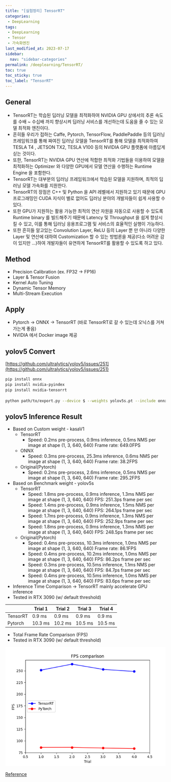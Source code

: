 ```yaml
---
title: "[실험정리] TensorRT"
categories:
 - DeepLearning
tags:
 - DeepLearning
 - Tensor
 - 가속화엔진
last_modified_at: 2023-07-17
sidebar:
  nav: "sidebar-categories"
permalink: /deeplearning/TensorRT/
toc: true
toc_sticky: true
toc_label: "TensorRT"
---
```


## General

- TensorRT는 학습된 딥러닝 모델을 최적화하여 NVIDIA GPU 상에서의 추론 속도를 수배 ~ 수십배 까지 향상시켜 딥러닝 서비스를 개선하는데 도움을 줄 수 있는 모델 최적화 엔진이다.
- 흔히들 우리가 접하는 Caffe, Pytorch, TensorFlow, PaddlePaddle 등의 딥러닝 프레임워크를 통해 짜여진 딥러닝 모델을 TensorRT를 통해 모델을 최적화하여 TESLA T4 , JETSON TX2, TESLA V100 등의 NVIDIA GPU 플랫폼에 아름답게 싣는 것이다.
- 또한, TensorRT는 NVIDIA GPU 연산에 적합한 최적화 기법들을 이용하여 모델을 최적화하는 Optimizer 와 다양한 GPU에서 모델 연산을 수행하는 Runtime Engine 을 포함한다.
- TensorRT는 대부분의 딥러닝 프레임워크에서 학습된 모델을 지원하며, 최적의 딥러닝 모델 가속화를 지원한다.
- TensorRT의 장점은 C++ 및 Python 을 API 레벨에서 지원하고 있기 때문에 GPU 프로그래밍인 CUDA 지식이 별로 없어도 딥러닝 분야의 개발자들이 쉽게 사용할 수 있다.
- 또한 GPU가 지원하는 활용 가능한 최적의 연산 자원을 자동으로 사용할 수 있도록 Runtime binary 를 빌드해주기 때문에 Latency 및 Throughput 을 쉽게 향상시킬 수 있고, 이를 통해 딥러닝 응용프로그램 및 서비스의 효율적인 실행이 가능하다.
- 또한 흔히들 알고있는 Convolution Layer, ReLU 등의 Layer 뿐 만 아니라 다양한 Layer 및 연산에 대하여 Customization 할 수 있는 방법론을 제공(다소 어려운 감이 있지만 ...)하여 개발자들이 유연하게 TensorRT를 활용할 수 있도록 하고 있다.

## Method

- Precision Calibration (ex. FP32 → FP16)
- Layer & Tensor Fusion
- Kernel Auto Tuning
- Dynamic Tensor Memory
- Multi-Stream Execution

## Apply

- Pytorch → ONNX → TensorRT (바로 TensorRT로 갈 수 있는데 오닉스를 거쳐 가는게 좋음)
- NVIDIA 에서 Docker image 제공

## yolov5 Convert

[https://github.com/ultralytics/yolov5/issues/251](https://github.com/ultralytics/yolov5/issues/251)

```bash
pip install onnx
pip install nvidia-pyindex
pip install nvidia-tensorrt

python path/to/export.py --device $ --weights yolov5s.pt --include onnx engine
```

## yolov5 Inference Result

- Based on Custom weight - kasaV1
    - TensorRT
        - Speed: 0.2ms pre-process, 0.9ms inference, 0.5ms NMS per image at shape (1, 3, 640, 640) Frame rate: 649.0FPS
    - ONNX
        - Speed: 0.3ms pre-process, 25.3ms inference, 0.6ms NMS per image at shape (1, 3, 640, 640) Frame rate: 38.2FPS
    - Original(Pytorch)
        - Speed: 0.2ms pre-process, 2.6ms inference, 0.5ms NMS per image at shape (1, 3, 640, 640) Frame rate: 295.2FPS
- Based on Benchmark weight - yolov5s
    - TensorRT
        - Speed: 1.8ms pre-process, 0.9ms inference, 1.3ms NMS per image at shape (1, 3, 640, 640) FPS: 251.3ps frame per sec
        - Speed: 1.4ms pre-process, 0.9ms inference, 1.5ms NMS per image at shape (1, 3, 640, 640) FPS: 264.1ps frame per sec
        - Speed: 1.7ms pre-process, 0.9ms inference, 1.3ms NMS per image at shape (1, 3, 640, 640) FPS: 252.9ps frame per sec
        - Speed: 1.8ms pre-process, 0.9ms inference, 1.3ms NMS per image at shape (1, 3, 640, 640) FPS: 248.5ps frame per sec
    - Original(Pytorch)
        - Speed: 0.4ms pre-process, 10.3ms inference, 1.0ms NMS per image at shape (1, 3, 640, 640) Frame rate: 86.1FPS
        - Speed: 0.4ms pre-process, 10.2ms inference, 1.0ms NMS per image at shape (1, 3, 640, 640) FPS: 86.2ps frame per sec
        - Speed: 0.3ms pre-process, 10.5ms inference, 1.1ms NMS per image at shape (1, 3, 640, 640) FPS: 84.7ps frame per sec
        - Speed: 0.4ms pre-process, 10.5ms inference, 1.0ms NMS per image at shape (1, 3, 640, 640) FPS: 83.6ps frame per sec
- Inference Time Comparison → TensorRT mainly accelerate GPU inference
- Tested in RTX 3090 (w/ default threshold)

|  | Trial 1 | Trial 2 | Trial 3 | Trial 4 |
| --- | --- | --- | --- | --- |
| TensorRT | 0.9 ms | 0.9 ms | 0.9 ms | 0.9 ms |
| Pytorch | 10.3 ms | 10.2 ms | 10.5 ms | 10.5 ms |
- Total Frame Rate Comparison (FPS)
- Tested in RTX 3090 (w/ default threshold)

![image](/assets/images/fps_comparison.png)

[Reference](https://eehoeskrap.tistory.com/414)
